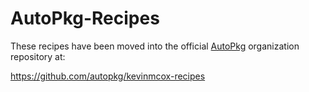 # AutoPkg-Recipes

These recipes have been moved into the official [AutoPkg](https://github.com/autopkg/autopkg) organization repository at:

https://github.com/autopkg/kevinmcox-recipes
